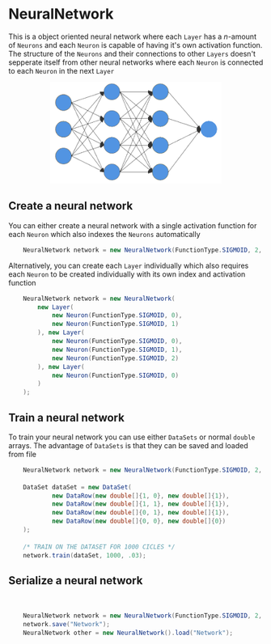 # NeuralNetwork

This is a object oriented neural network where each `Layer` has a ${n}$-amount of `Neurons` and each `Neuron` is capable of having it's own activation function. The structure of the `Neurons` and their connections to other `Layers` doesn't sepperate itself from other neural networks where each `Neuron` is connected to each `Neuron` in the next `Layer`

<div
 align="center">
    <img
      height="200px"
      src="images/Network.png"
    />
</div>

## Create a neural network

You can either create a neural network with a single activation function for each `Neuron` which also indexes the `Neurons` automatically

```java
    NeuralNetwork network = new NeuralNetwork(FunctionType.SIGMOID, 2, 3, 1);
```

Alternatively, you can create each `Layer` individually which also requires each `Neuron` to be created individually with its own index and activation function

```java
    NeuralNetwork network = new NeuralNetwork(
        new Layer(
            new Neuron(FunctionType.SIGMOID, 0),
            new Neuron(FunctionType.SIGMOID, 1)
        ), new Layer(
            new Neuron(FunctionType.SIGMOID, 0),
            new Neuron(FunctionType.SIGMOID, 1),
            new Neuron(FunctionType.SIGMOID, 2)
        ), new Layer(
            new Neuron(FunctionType.SIGMOID, 0)
        )
    );
```

## Train a neural network

To train your neural network you can use either `DataSets` or normal `double` arrays. The advantage of `DataSets` is that they can be saved and loaded from
file

```java
    NeuralNetwork network = new NeuralNetwork(FunctionType.SIGMOID, 2, 3, 1);

    DataSet dataSet = new DataSet(
            new DataRow(new double[]{1, 0}, new double[]{1}),
            new DataRow(new double[]{1, 1}, new double[]{1}),
            new DataRow(new double[]{0, 1}, new double[]{1}),
            new DataRow(new double[]{0, 0}, new double[]{0})
    );

    /* TRAIN ON THE DATASET FOR 1000 CICLES */
    network.train(dataSet, 1000, .03);
```

## Serialize a neural network

<br />

```java
    NeuralNetwork network = new NeuralNetwork(FunctionType.SIGMOID, 2, 3, 1);
    network.save("Network");
    NeuralNetwork other = new NeuralNetwork().load("Network");
```